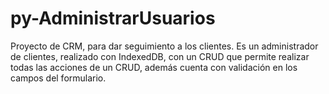 # py-AdministrarUsuarios

Proyecto de CRM, para dar seguimiento a los clientes. 
Es un administrador de clientes, realizado con IndexedDB, con un CRUD que permite realizar todas las acciones de un CRUD, además cuenta con validación en los campos del formulario.
